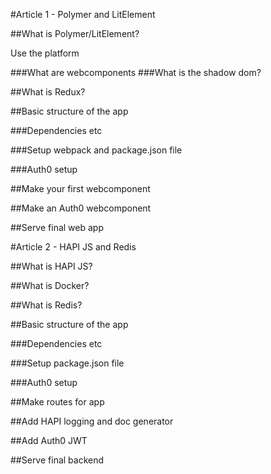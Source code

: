 #Article 1 - Polymer and LitElement

##What is Polymer/LitElement?

Use the platform

###What are webcomponents
###What is the shadow dom?

##What is Redux?

##Basic structure of the app

###Dependencies etc

###Setup webpack and package.json file

###Auth0 setup

##Make your first webcomponent

##Make an Auth0 webcomponent

##Serve final web app



#Article 2 - HAPI JS and Redis

##What is HAPI JS?

##What is Docker?

##What is Redis?

##Basic structure of the app

###Dependencies etc

###Setup package.json file

###Auth0 setup

##Make routes for app

##Add HAPI logging and doc generator

##Add Auth0 JWT


##Serve final backend
